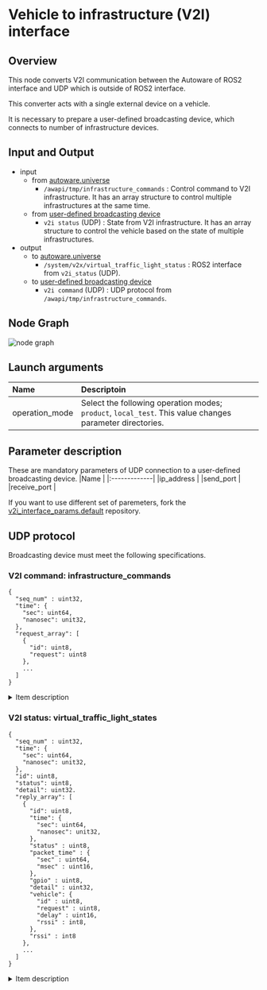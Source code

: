 # Vehicle to infrastructure (V2I) interface

## Overview
This node converts V2I communication between the Autoware of ROS2 interface and UDP which is outside of ROS2 interface.

This converter acts with a single external device on a vehicle.

It is necessary to prepare a user-defined broadcasting device, which connects to number of infrastructure devices.

## Input and Output
- input
  - from [autoware.universe](https://github.com/autowarefoundation/autoware.universe/)
    - `/awapi/tmp/infrastructure_commands` : Control command to V2I infrastructure. It has an array structure to control multiple infrastructures at the same time.
  - from [user-defined broadcasting device](#v2i-status)
    - `v2i status` (UDP) : State from V2I infrastructure. It has an array structure to control the vehicle based on the state of multiple infrastructures.
- output
  - to [autoware.universe](https://github.com/autowarefoundation/autoware.universe/)
    - `/system/v2x/virtual_traffic_light_status` : ROS2 interface from `v2i_status` (UDP).
  - to [user-defined broadcasting device](#v2i-command)
    - `v2i command` (UDP) : UDP protocol from `/awapi/tmp/infrastructure_commands`.

## Node Graph
![node graph](http://www.plantuml.com/plantuml/proxy?cache=no&src=https://raw.githubusercontent.com/eve-autonomy/v2i_interface/main/docs/node_graph.pu)

## Launch arguments

|Name          |Descriptoin|
|:-------------|:----------|
|operation_mode|Select the following operation modes; `product`, `local_test`. This value changes parameter directories.|

## Parameter description
These are mandatory parameters of UDP connection to a user-defined broadcasting device.
|Name          |
|:-------------|
|ip_address    |
|send_port     |
|receive_port  |


If you want to use different set of paremeters, fork the [v2i_interface_params.default](https://github.com/eve-autonomy/v2i_interface_params.default) repository.

## UDP protocol
Broadcasting device must meet the following specifications.

### V2I command: infrastructure_commands

```
{
  "seq_num" : uint32,
  "time": {
    "sec": uint64,
    "nanosec": unit32,
  },
  "request_array": [
    {
      "id": uint8,
      "request": uint8
    },
    ...
  ]
}
```

<details><summary>Item description</summary><div>

#### High level description

|Name       |Description|
|:----------|:----------|
|seq_num    |Increment from 0 for each output.|
|time       |UNIX time at the time of output.|
|request_array|Control commands for multiple V2I controllers.|

#### Details of items in request_array

|Name       |Description|
|:----------|:----------|
|id         |ID of the V2I infrastructure.|
|request    |Control command for the V2I infrastructure such as "open / close" and "turn on / off". The lower 4 bits and the upper 4 bits correspond to the states of 4 outputs and 4 inputs, respectively.|

</div></details>

### V2I status: virtual_traffic_light_states

```
{
  "seq_num" : uint32,
  "time": {
    "sec": uint64,
    "nanosec": unit32,
  },
  "id": uint8,
  "status": uint8,
  "detail": uint32.
  "reply_array": [
    {
      "id": uint8,
      "time": {
        "sec": uint64,
        "nanosec": unit32,
      },
      "status" : uint8,
      "packet_time" : {
        "sec" : uint64,
        "msec" : uint16,
      },
      "gpio" : uint8,
      "detail" : uint32,
      "vehicle": {
        "id" : uint8,
        "request" : uint8,
        "delay" : uint16,
        "rssi" : int8,
      },
      "rssi" : int8
    },
    ...
  ]
}
```

<details><summary>Item description</summary><div>

#### High level description
This is mainly about the status of broadcasting device.

|Name       |Description|
|:----------|:----------|
|seq_num    |Increment from 0 for each output.|
|time       |UNIX time at the time of output.|
|id         |ID of the broadcasting device.|
|status     |Error status; 0: Normal, 1: Near the end of life, 2: Error|
|detail     |Error code for details.|
|reply_array|The status of all connected V2I controller.|

#### Details of items in reply_array
This is about the status of each V2I controller.

|Name       |Description|
|:----------|:----------|
|id         |ID of the V2I infrastructure.|
|time       |UNIX time at the time of output.|
|status     |Error status; 0: Normal, 1: Near the end of life, 2: Error|
|packet_time|Unix time when the status of the V2I infrastructure was detected.|
|gpio       |The operating status of the V2I infrastructure such as "open / close" and "turn on / off". The lower 4 bits and the upper 4 bits correspond to the states of 4 outputs and 4 inputs, respectively.|
|detail     |Error code for details.|
|veihcle    |Sender status of the most recently sent V2I infrastructure control command.|
|rssi       |Received signal strength indicator from V2I controller to vehicle.|

#### Details of items in vehicle
This is the sender status of the most recently sent V2I infrastructure control command.

|Name   |Description|
|:------|:----------|
|id     |ID of the broadcasting device.|
|request|The copy of the control command.|
|delay  |Response time to control (msec).|
|rssi   |Received signal strength indicator from vehicle to V2I controller.|

</div></details>

